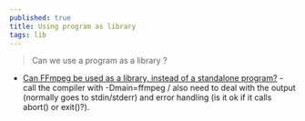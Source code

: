 ```yaml
---
published: true
title: Using program as library
tags: lib
---
```

> Can we use a program as a library ?

- [Can FFmpeg be used as a library, instead of a standalone program?](https://stackoverflow.com/a/3167088/51386) - call the compiler with -Dmain=ffmpeg / also need to deal with the output (normally goes to stdin/stderr) and error handling (is it ok if it calls abort() or exit()?).
